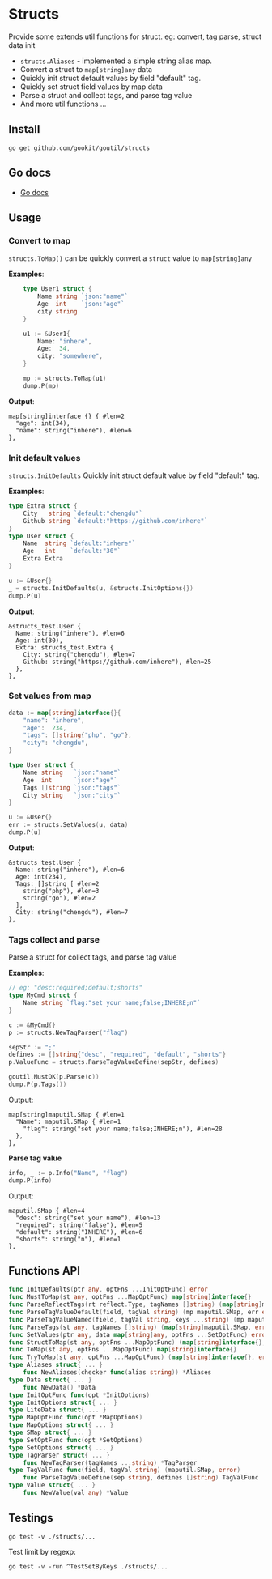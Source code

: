 # Structs

Provide some extends util functions for struct. eg: convert, tag parse, struct data init

- `structs.Aliases` - implemented a simple string alias map.
- Convert a struct to `map[string]any` data
- Quickly init struct default values by field "default" tag.
- Quickly set struct field values by map data
- Parse a struct and collect tags, and parse tag value
- And more util functions ...

## Install

```shell
go get github.com/gookit/goutil/structs
```

## Go docs

- [Go docs](https://pkg.go.dev/github.com/gookit/goutil/structs)

## Usage

### Convert to map

`structs.ToMap()` can be quickly convert a `struct` value to `map[string]any`

**Examples**:

```go
	type User1 struct {
		Name string `json:"name"`
		Age  int    `json:"age"`
		city string
	}

	u1 := &User1{
		Name: "inhere",
		Age:  34,
		city: "somewhere",
	}

	mp := structs.ToMap(u1)
	dump.P(mp)
```

**Output**:

```shell
map[string]interface {} { #len=2
  "age": int(34),
  "name": string("inhere"), #len=6
},
```

### Init default values

`structs.InitDefaults` Quickly init struct default value by field "default" tag.

**Examples**:

```go
type Extra struct {
    City   string `default:"chengdu"`
    Github string `default:"https://github.com/inhere"`
}
type User struct {
    Name  string `default:"inhere"`
    Age   int    `default:"30"`
    Extra Extra
}

u := &User{}
_ = structs.InitDefaults(u, &structs.InitOptions{})
dump.P(u)
```

**Output**:

```shell
&structs_test.User {
  Name: string("inhere"), #len=6
  Age: int(30),
  Extra: structs_test.Extra {
    City: string("chengdu"), #len=7
    Github: string("https://github.com/inhere"), #len=25
  },
},
```

### Set values from map

```go
data := map[string]interface{}{
    "name": "inhere",
    "age":  234,
    "tags": []string{"php", "go"},
    "city": "chengdu",
}

type User struct {
    Name string   `json:"name"`
    Age  int      `json:"age"`
    Tags []string `json:"tags"`
    City string   `json:"city"`
}

u := &User{}
err := structs.SetValues(u, data)
dump.P(u)
```

**Output**:

```shell
&structs_test.User {
  Name: string("inhere"), #len=6
  Age: int(234),
  Tags: []string [ #len=2
    string("php"), #len=3
    string("go"), #len=2
  ],
  City: string("chengdu"), #len=7
},
```

### Tags collect and parse

Parse a struct for collect tags, and parse tag value

**Examples**:

```go
// eg: "desc;required;default;shorts"
type MyCmd struct {
    Name string `flag:"set your name;false;INHERE;n"`
}

c := &MyCmd{}
p := structs.NewTagParser("flag")

sepStr := ";"
defines := []string{"desc", "required", "default", "shorts"}
p.ValueFunc = structs.ParseTagValueDefine(sepStr, defines)

goutil.MustOK(p.Parse(c))
dump.P(p.Tags())
```

Output:

```shell
map[string]maputil.SMap { #len=1
  "Name": maputil.SMap { #len=1
    "flag": string("set your name;false;INHERE;n"), #len=28
  },
},
```

**Parse tag value**

```go
info, _ := p.Info("Name", "flag")
dump.P(info)
```

Output:

```shell
maputil.SMap { #len=4
  "desc": string("set your name"), #len=13
  "required": string("false"), #len=5
  "default": string("INHERE"), #len=6
  "shorts": string("n"), #len=1
},
```

## Functions API

```go
func InitDefaults(ptr any, optFns ...InitOptFunc) error
func MustToMap(st any, optFns ...MapOptFunc) map[string]interface{}
func ParseReflectTags(rt reflect.Type, tagNames []string) (map[string]maputil.SMap, error)
func ParseTagValueDefault(field, tagVal string) (mp maputil.SMap, err error)
func ParseTagValueNamed(field, tagVal string, keys ...string) (mp maputil.SMap, err error)
func ParseTags(st any, tagNames []string) (map[string]maputil.SMap, error)
func SetValues(ptr any, data map[string]any, optFns ...SetOptFunc) error
func StructToMap(st any, optFns ...MapOptFunc) (map[string]interface{}, error)
func ToMap(st any, optFns ...MapOptFunc) map[string]interface{}
func TryToMap(st any, optFns ...MapOptFunc) (map[string]interface{}, error)
type Aliases struct{ ... }
    func NewAliases(checker func(alias string)) *Aliases
type Data struct{ ... }
    func NewData() *Data
type InitOptFunc func(opt *InitOptions)
type InitOptions struct{ ... }
type LiteData struct{ ... }
type MapOptFunc func(opt *MapOptions)
type MapOptions struct{ ... }
type SMap struct{ ... }
type SetOptFunc func(opt *SetOptions)
type SetOptions struct{ ... }
type TagParser struct{ ... }
    func NewTagParser(tagNames ...string) *TagParser
type TagValFunc func(field, tagVal string) (maputil.SMap, error)
    func ParseTagValueDefine(sep string, defines []string) TagValFunc
type Value struct{ ... }
    func NewValue(val any) *Value
```

## Testings

```shell
go test -v ./structs/...
```

Test limit by regexp:

```shell
go test -v -run ^TestSetByKeys ./structs/...
```

